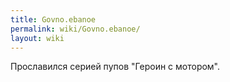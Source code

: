 ```yaml
---
title: Govno.ebanoe
permalink: wiki/Govno.ebanoe/
layout: wiki
---
```


Прославился серией пупов "Героин с мотором".
